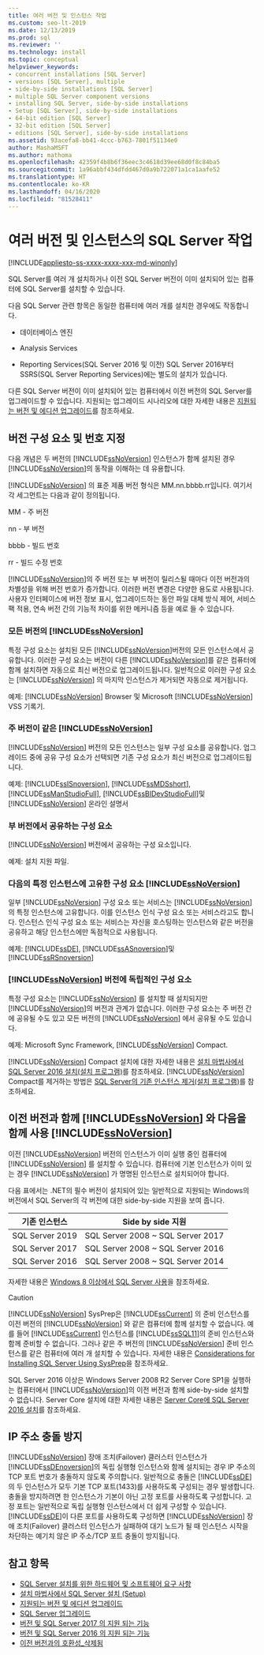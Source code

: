 ```yaml
---
title: 여러 버전 및 인스턴스 작업
ms.custom: seo-lt-2019
ms.date: 12/13/2019
ms.prod: sql
ms.reviewer: ''
ms.technology: install
ms.topic: conceptual
helpviewer_keywords:
- concurrent installations [SQL Server]
- versions [SQL Server], multiple
- side-by-side installations [SQL Server]
- multiple SQL Server component versions
- installing SQL Server, side-by-side installations
- Setup [SQL Server], side-by-side installations
- 64-bit edition [SQL Server]
- 32-bit edition [SQL Server]
- editions [SQL Server], side-by-side installations
ms.assetid: 93acefa8-bb41-4ccc-b763-7801f51134e0
author: MashaMSFT
ms.author: mathoma
ms.openlocfilehash: 42359f4b8b6f36eec3c4618d39ee68d0f8c84ba5
ms.sourcegitcommit: 1a96abbf434dfdd467d0a9b722071a1ca1aafe52
ms.translationtype: HT
ms.contentlocale: ko-KR
ms.lasthandoff: 04/16/2020
ms.locfileid: "81528411"
---
```

# <a name="work-with-multiple-versions-and-instances-of-sql-server"></a>여러 버전 및 인스턴스의 SQL Server 작업

[!INCLUDE[appliesto-ss-xxxx-xxxx-xxx-md-winonly](../../includes/appliesto-ss-xxxx-xxxx-xxx-md-winonly.md)]

SQL Server를 여러 개 설치하거나 이전 SQL Server 버전이 이미 설치되어 있는 컴퓨터에 SQL Server를 설치할 수 있습니다.

다음 SQL Server 관련 항목은 동일한 컴퓨터에 여러 개를 설치한 경우에도 작동합니다.

- 데이터베이스 엔진

- Analysis Services

- Reporting Services(SQL Server 2016 및 이전) SQL Server 2016부터 SSRS(SQL Server Reporting Services)에는 별도의 설치가 있습니다. 


다른 SQL Server 버전이 이미 설치되어 있는 컴퓨터에서 이전 버전의 SQL Server를 업그레이드할 수 있습니다. 지원되는 업그레이드 시나리오에 대한 자세한 내용은 [지원되는 버전 및 에디션 업그레이드](../../database-engine/install-windows/supported-version-and-edition-upgrades.md)를 참조하세요.
  
## <a name="version-components-and-numbering"></a>버전 구성 요소 및 번호 지정

 다음 개념은 두 버전의 [!INCLUDE[ssNoVersion](../../includes/ssnoversion-md.md)] 인스턴스가 함께 설치된 경우 [!INCLUDE[ssNoVersion](../../includes/ssnoversion-md.md)]의 동작을 이해하는 데 유용합니다.
  
 [!INCLUDE[ssNoVersion](../../includes/ssnoversion-md.md)] 의 표준 제품 버전 형식은 MM.nn.bbbb.rr입니다. 여기서 각 세그먼트는 다음과 같이 정의됩니다.
  
 MM - 주 버전  
  
 nn - 부 버전  
  
 bbbb - 빌드 번호  
  
 rr - 빌드 수정 번호  
  
 [!INCLUDE[ssNoVersion](../../includes/ssnoversion-md.md)]의 주 버전 또는 부 버전이 릴리스될 때마다 이전 버전과의 차별성을 위해 버전 번호가 증가합니다. 이러한 버전 변경은 다양한 용도로 사용됩니다. 사용자 인터페이스에 버전 정보 표시, 업그레이드하는 동안 파일 대체 방식 제어, 서비스 팩 적용, 연속 버전 간의 기능적 차이를 위한 메커니즘 등을 예로 들 수 있습니다.
  
### <a name="components-shared-by-all-versions-of-ssnoversion"></a>모든 버전의 [!INCLUDE[ssNoVersion](../../includes/ssnoversion-md.md)]

 특정 구성 요소는 설치된 모든 [!INCLUDE[ssNoVersion](../../includes/ssnoversion-md.md)]버전의 모든 인스턴스에서 공유합니다. 이러한 구성 요소는 버전이 다른 [!INCLUDE[ssNoVersion](../../includes/ssnoversion-md.md)]를 같은 컴퓨터에 함께 설치하면 자동으로 최신 버전으로 업그레이드됩니다. 일반적으로 이러한 구성 요소는 [!INCLUDE[ssNoVersion](../../includes/ssnoversion-md.md)] 의 마지막 인스턴스가 제거되면 자동으로 제거됩니다.
  
 예제: [!INCLUDE[ssNoVersion](../../includes/ssnoversion-md.md)] Browser 및 Microsoft [!INCLUDE[ssNoVersion](../../includes/ssnoversion-md.md)] VSS 기록기.
  
### <a name="components-shared-across-all-instances-of-the-same-major-version-of-ssnoversion"></a>주 버전이 같은 [!INCLUDE[ssNoVersion](../../includes/ssnoversion-md.md)]

[!INCLUDE[ssNoVersion](../../includes/ssnoversion-md.md)] 버전의 모든 인스턴스는 일부 구성 요소를 공유합니다. 업그레이드 중에 공유 구성 요소가 선택되면 기존 구성 요소가 최신 버전으로 업그레이드됩니다.
  
예제: [!INCLUDE[ssISnoversion](../../includes/ssisnoversion-md.md)], [!INCLUDE[ssMDSshort](../../includes/ssmdsshort-md.md)], [!INCLUDE[ssManStudioFull](../../includes/ssmanstudiofull-md.md)], [!INCLUDE[ssBIDevStudioFull](../../includes/ssbidevstudiofull-md.md)]및 [!INCLUDE[ssNoVersion](../../includes/ssnoversion-md.md)] 온라인 설명서
  
### <a name="components-shared-across-minor-versions"></a>부 버전에서 공유하는 구성 요소

[!INCLUDE[ssNoVersion](../../includes/ssnoversion-md.md)] 버전에서 공유하는 구성 요소입니다.
  
예제: 설치 지원 파일.
  
### <a name="components-specific-to-an-instance-of-ssnoversion"></a>다음의 특정 인스턴스에 고유한 구성 요소 [!INCLUDE[ssNoVersion](../../includes/ssnoversion-md.md)]

일부 [!INCLUDE[ssNoVersion](../../includes/ssnoversion-md.md)] 구성 요소 또는 서비스는 [!INCLUDE[ssNoVersion](../../includes/ssnoversion-md.md)]의 특정 인스턴스에 고유합니다. 이를 인스턴스 인식 구성 요소 또는 서비스라고도 합니다. 인스턴스 인식 구성 요소 또는 서비스는 자신을 호스팅하는 인스턴스와 같은 버전을 공유하고 해당 인스턴스에만 독점적으로 사용됩니다.
  
예제: [!INCLUDE[ssDE](../../includes/ssde-md.md)], [!INCLUDE[ssASnoversion](../../includes/ssasnoversion-md.md)]및 [!INCLUDE[ssRSnoversion](../../includes/ssrsnoversion-md.md)]  
  
### <a name="components-that-are-independent-of-the-ssnoversion-versions"></a>[!INCLUDE[ssNoVersion](../../includes/ssnoversion-md.md)] 버전에 독립적인 구성 요소

특정 구성 요소는 [!INCLUDE[ssNoVersion](../../includes/ssnoversion-md.md)] 를 설치할 때 설치되지만 [!INCLUDE[ssNoVersion](../../includes/ssnoversion-md.md)]의 버전과 관계가 없습니다. 이러한 구성 요소는 주 버전 간에 공유될 수도 있고 모든 버전의 [!INCLUDE[ssNoVersion](../../includes/ssnoversion-md.md)] 에서 공유될 수도 있습니다.  

예제: Microsoft Sync Framework, [!INCLUDE[ssNoVersion](../../includes/ssnoversion-md.md)] Compact.  
  
[!INCLUDE[ssNoVersion](../../includes/ssnoversion-md.md)] Compact 설치에 대한 자세한 내용은 [설치 마법사에서 SQL Server 2016 설치&#40;설치 프로그램&#41;](../../database-engine/install-windows/install-sql-server-from-the-installation-wizard-setup.md)를 참조하세요. [!INCLUDE[ssNoVersion](../../includes/ssnoversion-md.md)] Compact를 제거하는 방법은 [SQL Server의 기존 인스턴스 제거&#40;설치 프로그램&#41;](../../sql-server/install/uninstall-an-existing-instance-of-sql-server-setup.md)를 참조하세요.  
  
## <a name="using-ssnoversion-side-by-side-with-previous-versions-of-ssnoversion"></a>이전 버전과 함께 [!INCLUDE[ssNoVersion](../../includes/ssnoversion-md.md)] 와 다음을 함께 사용 [!INCLUDE[ssNoVersion](../../includes/ssnoversion-md.md)]

이전 [!INCLUDE[ssNoVersion](../../includes/ssnoversion-md.md)] 버전의 인스턴스가 이미 실행 중인 컴퓨터에 [!INCLUDE[ssNoVersion](../../includes/ssnoversion-md.md)] 를 설치할 수 있습니다. 컴퓨터에 기본 인스턴스가 이미 있는 경우 [!INCLUDE[ssNoVersion](../../includes/ssnoversion-md.md)] 가 명명된 인스턴스로 설치되어야 합니다.  

다음 표에서는 .NET의 필수 버전이 설치되어 있는 일반적으로 지원되는 Windows의 버전에서 SQL Server의 각 버전에 대한 side-by-side 지원을 보여 줍니다.

| 기존 인스턴스 | Side by side 지원| 
|-------------------|----------------------------|
| SQL Server 2019 | SQL Server 2008 ~ SQL Server 2017| 
| SQL Server 2017 | SQL Server 2008 ~ SQL Server 2016| 
| SQL Server 2016 | SQL Server 2008 ~ SQL Server 2014| 

자세한 내용은 [Windows 8 이상에서 SQL Server 사용](https://support.microsoft.com/help/2681562/using-sql-server-in-windows-8-and-later-versions-of-windows-operating)을 참조하세요. 

  
> [!CAUTION]  
> [!INCLUDE[ssNoVersion](../../includes/ssnoversion-md.md)] SysPrep은 [!INCLUDE[ssCurrent](../../includes/sscurrent-md.md)] 의 준비 인스턴스를 이전 버전의 [!INCLUDE[ssNoVersion](../../includes/ssnoversion-md.md)] 와 같은 컴퓨터에 함께 설치할 수 없습니다. 예를 들어 [!INCLUDE[ssCurrent](../../includes/sscurrent-md.md)] 인스턴스를 [!INCLUDE[ssSQL11](../../includes/sssql11-md.md)]의 준비 인스턴스와 함께 준비할 수 없습니다. 그러나 같은 주 버전의 [!INCLUDE[ssNoVersion](../../includes/ssnoversion-md.md)] 준비 인스턴스를 같은 컴퓨터에 여러 개 설치할 수 있습니다. 자세한 내용은 [Considerations for Installing SQL Server Using SysPrep](../../database-engine/install-windows/considerations-for-installing-sql-server-using-sysprep.md)을 참조하세요.  
>
> SQL Server 2016 이상은 Windows Server 2008 R2 Server Core SP1을 실행하는 컴퓨터에서 [!INCLUDE[ssNoVersion](../../includes/ssnoversion-md.md)]의 이전 버전과 함께 side-by-side 설치할 수 없습니다. Server Core 설치에 대한 자세한 내용은 [Server Core에 SQL Server 2016 설치](../../database-engine/install-windows/install-sql-server-on-server-core.md)를 참조하세요.  
  


## <a name="preventing-ip-address-conflicts"></a>IP 주소 충돌 방지

[!INCLUDE[ssNoVersion](../../includes/ssnoversion-md.md)] 장애 조치(Failover) 클러스터 인스턴스가 [!INCLUDE[ssDEnoversion](../../includes/ssdenoversion-md.md)]의 독립 실행형 인스턴스와 함께 설치되는 경우 IP 주소의 TCP 포트 번호가 충돌하지 않도록 주의합니다. 일반적으로 충돌은 [!INCLUDE[ssDE](../../includes/ssde-md.md)] 의 두 인스턴스가 모두 기본 TCP 포트(1433)를 사용하도록 구성되는 경우 발생합니다. 충돌을 방지하려면 한 인스턴스가 기본이 아닌 고정 포트를 사용하도록 구성합니다. 고정 포트는 일반적으로 독립 실행형 인스턴스에서 더 쉽게 구성할 수 있습니다. [!INCLUDE[ssDE](../../includes/ssde-md.md)]이 다른 포트를 사용하도록 구성하면 [!INCLUDE[ssNoVersion](../../includes/ssnoversion-md.md)] 장애 조치(Failover) 클러스터 인스턴스가 실패하여 대기 노드가 될 때 인스턴스 시작을 차단하는 예기치 않은 IP 주소/TCP 포트 충돌이 방지됩니다.
  
## <a name="see-also"></a>참고 항목

* [SQL Server 설치를 위한 하드웨어 및 소프트웨어 요구 사항](../../sql-server/install/hardware-and-software-requirements-for-installing-sql-server.md)
* [설치 마법사에서 SQL Server 설치 &#40;Setup&#41;](../../database-engine/install-windows/install-sql-server-from-the-installation-wizard-setup.md)
* [지원되는 버전 및 에디션 업그레이드](../../database-engine/install-windows/supported-version-and-edition-upgrades.md)
* [SQL Server 업그레이드](../../database-engine/install-windows/upgrade-sql-server.md)
* [버전 및 SQL Server 2017 의 지원 되는 기능](../../sql-server/editions-and-components-of-sql-server-2017.md)
* [버전 및 SQL Server 2016 의 지원 되는 기능](../../sql-server/editions-and-components-of-sql-server-2016.md)
* [이전 버전과의 호환성_삭제됨](https://msdn.microsoft.com/library/15d9117e-e2fa-4985-99ea-66a117c1e9fd)